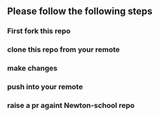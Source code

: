 ## Please follow the following steps

### First fork this repo 

### clone this repo from your remote 

### make changes

### push into your remote

### raise a pr againt Newton-school repo